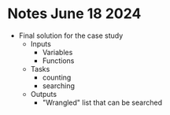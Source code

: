 # Notes June 18 2024

- Final solution for the case study
  - Inputs
    - Variables
    - Functions
  - Tasks
    - counting
    - searching
  - Outputs
    - "Wrangled" list that can be searched